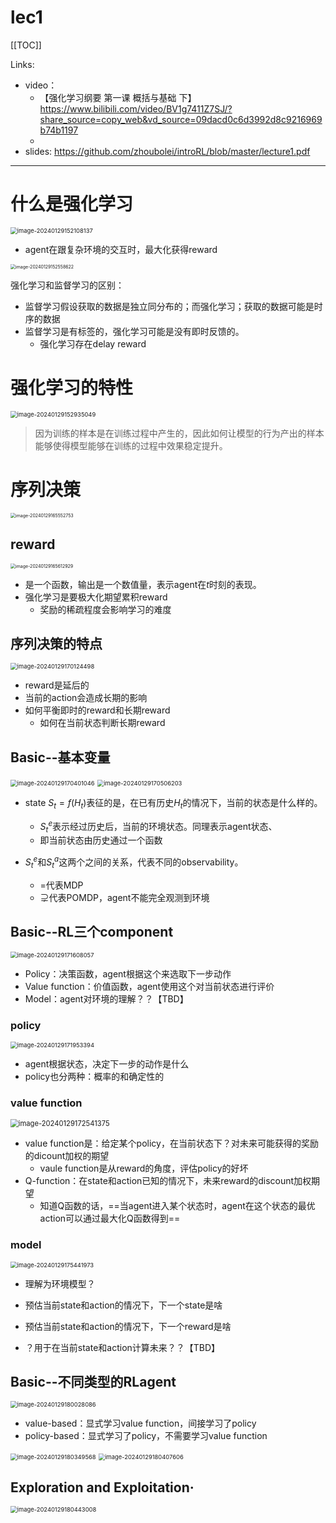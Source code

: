 # lec1



[[TOC]]



Links:

- video：
  - 【强化学习纲要 第一课 概括与基础 下】 https://www.bilibili.com/video/BV1g7411Z7SJ/?share_source=copy_web&vd_source=09dacd0c6d3992d8c9216969b74b1197
  - 
- slides: https://github.com/zhoubolei/introRL/blob/master/lecture1.pdf

---





# 什么是强化学习

<img src="./pic/image-20240129152108137-17065128732031.png" alt="image-20240129152108137" style="zoom: 67%;" />

- agent在跟复杂环境的交互时，最大化获得reward



<img src="./pic/image-20240129152558622.png" alt="image-20240129152558622" style="zoom:50%;" />

强化学习和监督学习的区别：

- 监督学习假设获取的数据是独立同分布的；而强化学习；获取的数据可能是时序的数据
- 监督学习是有标签的，强化学习可能是没有即时反馈的。
  - 强化学习存在delay reward





# 强化学习的特性

<img src="./pic/image-20240129152935049.png" alt="image-20240129152935049" style="zoom:67%;" />

> 因为训练的样本是在训练过程中产生的，因此如何让模型的行为产出的样本能够使得模型能够在训练的过程中效果稳定提升。



# 序列决策

<img src="./pic/image-20240129165552753.png" alt="image-20240129165552753" style="zoom:50%;" />

## reward

<img src="./pic/image-20240129165612929.png" alt="image-20240129165612929" style="zoom:50%;" />

- 是一个函数，输出是一个数值量，表示agent在$t$时刻的表现。
- 强化学习是要极大化期望累积reward
  - 奖励的稀疏程度会影响学习的难度



## 序列决策的特点

<img src="./pic/image-20240129170124498.png" alt="image-20240129170124498" style="zoom:67%;" />

- reward是延后的
- 当前的action会造成长期的影响
- 如何平衡即时的reward和长期reward
  - 如何在当前状态判断长期reward



## Basic--基本变量

<img src="./pic/image-20240129170401046.png" alt="image-20240129170401046" style="zoom: 67%;" />

<img src="./pic/image-20240129170506203.png" alt="image-20240129170506203" style="zoom: 67%;" />

- state $S_t = f(H_t)$表征的是，在已有历史$H_t$的情况下，当前的状态是什么样的。

  - $S_t^e$表示经过历史后，当前的环境状态。同理表示agent状态、
  - 即当前状态由历史通过一个函数

- $S_t^e$和$S_t^a$这两个之间的关系，代表不同的observability。

  - $=$代表MDP
  - $\supsetneq$代表POMDP，agent不能完全观测到环境

  

  

  

## Basic--RL三个component

<img src="./pic/image-20240129171608057.png" alt="image-20240129171608057" style="zoom:67%;" />

- Policy：决策函数，agent根据这个来选取下一步动作
- Value function：价值函数，agent使用这个对当前状态进行评价
- Model：agent对环境的理解？？【TBD】



### policy

<img src="./pic/image-20240129171953394.png" alt="image-20240129171953394" style="zoom:67%;" />

- agent根据状态，决定下一步的动作是什么
- policy也分两种：概率的和确定性的



### value function

<img src="./pic/image-20240129172541375.png" alt="image-20240129172541375" style="zoom:80%;" />

- value function是：给定某个policy，在当前状态下？对未来可能获得的奖励的dicount加权的期望
  - vaule function是从reward的角度，评估policy的好坏
- Q-function：在state和action已知的情况下，未来reward的discount加权期望
  - 知道Q函数的话，==当agent进入某个状态时，agent在这个状态的最优action可以通过最大化Q函数得到==



### model

<img src="./pic/image-20240129175441973.png" alt="image-20240129175441973" style="zoom:67%;" />

- 理解为环境模型？

- 预估当前state和action的情况下，下一个state是啥
- 预估当前state和action的情况下，下一个reward是啥
- ？用于在当前state和action计算未来？？【TBD】







## Basic--不同类型的RLagent

<img src="./pic/image-20240129180028086.png" alt="image-20240129180028086" style="zoom:67%;" />

- value-based：显式学习value function，间接学习了policy
- policy-based：显式学习了policy，不需要学习value function

<img src="./pic/image-20240129180349568.png" alt="image-20240129180349568" style="zoom:67%;" />

<img src="./pic/image-20240129180407606.png" alt="image-20240129180407606" style="zoom:67%;" />

## Exploration and Exploitation·

<img src="./pic/image-20240129180443008.png" alt="image-20240129180443008" style="zoom:67%;" />
